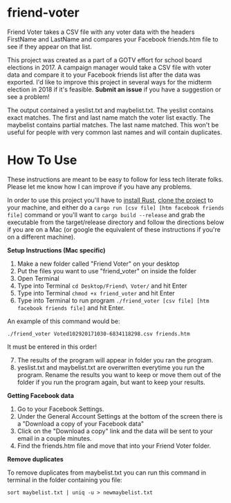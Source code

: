 # friend-voter
Friend Voter takes a CSV file with any voter data with the headers FirstName and LastName and compares your Facebook friends.htm file to see if they appear on that list.

This project was created as a part of a GOTV effort for school board elections in 2017.
A campaign manager would take a CSV file with voter data and compare it to your Facebook friends list after the data was exported.
I'd like to improve this project in several ways for the midterm election in 2018 if it's feasible. **Submit an issue** if you have a suggestion or see a problem!

The output contained a yeslist.txt and maybelist.txt. The yeslist contains exact matches. The first and last name match the voter list exactly.
The maybelist contains partial matches. The last name matched. This won't be useful for people with very common last names and will contain duplicates.

# How To Use
These instructions are meant to be easy to follow for less tech literate folks. Please let me know how I can improve if you have any problems.

In order to use this project you'll have to [install Rust](https://www.rust-lang.org/en-US/install.html), [clone the project](https://help.github.com/articles/cloning-a-repository/) to your machine, and either do a ```cargo run [csv file] [htm facebook friends file]``` command
or you'll want to ```cargo build --release``` and grab the executable from the target/release directory and follow the directions below if you are on a Mac (or google the equivalent of these instructions if you're on a different machine).

**Setup Instructions (Mac specific)**
1) Make a new folder called "Friend Voter" on your desktop
2) Put the files you want to use "friend_voter" on inside the folder
3) Open Terminal
4) Type into Terminal ```cd Desktop/Friend\ Voter/``` and hit Enter
5) Type into Terminal ```chmod +x friend_voter``` and hit Enter
6) Type into Terminal to run program ```./friend_voter [csv file] [htm facebook friends file]``` and hit Enter.

An example of this command would be:

```./friend_voter Voted102920171030-6834118298.csv friends.htm```

It must be entered in this order!

7) The results of the program will appear in folder you ran the program.
8) yeslist.txt and maybelist.txt are overwritten everytime you run the program. Rename the results you want to keep or move them out of the folder if you run the program again, but want to keep your results.

**Getting Facebook data**

1) Go to your Facebook Settings.
2) Under the General Account Settings at the bottom of the screen there is a "Download a copy of your Facebook data"
3) Click on the "Download a copy" link and the data will be sent to your email in a couple minutes.
4) Find the friends.htm file and move that into your Friend Voter folder.

**Remove duplicates**

To remove duplicates from maybelist.txt you can run this command in terminal in the folder containing you file:

```sort maybelist.txt | uniq -u > newmaybelist.txt```
